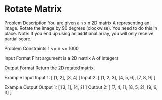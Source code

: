 # Rotate Matrix

Problem Description
You are given a n x n 2D matrix A representing an image.
Rotate the image by 90 degrees (clockwise).
You need to do this in place.
Note: If you end up using an additional array, you will only receive partial score.


Problem Constraints
1 <= n <= 1000


Input Format
First argument is a 2D matrix A of integers


Output Format
Return the 2D rotated matrix.


Example Input
Input 1:
[
[1, 2],
[3, 4]
]
Input 2:
[
[1, 2, 3],
[4, 5, 6],
[7, 8, 9]
]


Example Output
Output 1:
[
[3, 1],
[4, 2]
]
Output 2:
[
[7, 4, 1],
[8, 5, 2],
[9, 6, 3]
]